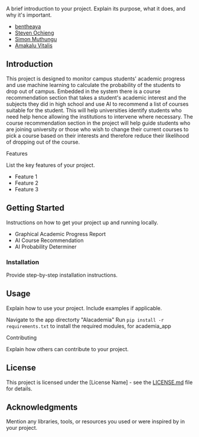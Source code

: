 A brief introduction to your project. Explain its purpose, what it does, and why it's important.

- [bentheaya](https://github.com/bentheaya)
- [Steven Ochieng](https://github.com/stevocy)
- [Simon Muthungu](https://github.com/simonmuthungu)
- [Amakalu Vitalis](https://github.com/MerVitz)

## Introduction

This project is designed to monitor campus students' academic progress and use machine learning to calculate the probability of the students to drop out of campus. Embedded in the system there is a course recommendation section that takes a student's academic interest and the subjects they did in high school and use AI to recommend a list of courses suitable for the student.
This will help universities identify students who need help hence allowing the institutions to intervene where necessary.
The course recommendation section in the project will help guide students who are joining university or those who wish to change their current courses to pick a course based on their interests and therefore reduce their likelihood of dropping out of the course.

Features

List the key features of your project.

- Feature 1
- Feature 2
- Feature 3

## Getting Started

Instructions on how to get your project up and running locally.

- Graphical Academic Progress Report
- AI Course Recommendation
- AI Probability Determiner

### Installation

Provide step-by-step installation instructions.

## Usage

Explain how to use your project. Include examples if applicable.

Navigate to the app directorty "AIacademia"
Run `pip install -r requirements.txt` to install the required modules, for academia_app

Contributing

Explain how others can contribute to your project.

## License

This project is licensed under the [License Name] - see the [LICENSE.md](LICENSE.md) file for details.

## Acknowledgments

Mention any libraries, tools, or resources you used or were inspired by in your project.
